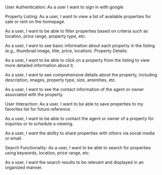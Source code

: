 User Authentication:
As a user I want to sign in with google

Property Listing:
As a user, I want to view a list of available properties for sale or rent on the homepage.

As a user, I want to be able to filter properties based on criteria such as location, price range, property type, etc.

As a user, I want to see basic information about each property in the listing (e.g., thumbnail image, title, price, location).
Property Details:

As a user, I want to be able to click on a property from the listing to view more detailed information about it.

As a user, I want to see comprehensive details about the property, including description, images, property type, size, amenities, etc.

As a user, I want to see the contact information of the agent or owner associated with the property.

User Interaction:
As a user, I want to be able to save properties to my favorites list for future reference.

As a user, I want to be able to contact the agent or owner of a property for inquiries or to schedule a viewing.

As a user, I want the ability to share properties with others via social media or email.

Search Functionality:
As a user, I want to be able to search for properties using keywords, location, price range, etc.

As a user, I want the search results to be relevant and displayed in an organized manner.